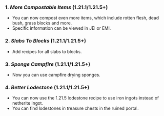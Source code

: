 ### **1.** *More Compostable Items*  (1.21.1/1.21.5+)
* You can now compost even more items, which include rotten flesh, dead bush, grass blocks and more.
* Specific information can be viewed in JEI or EMI.

### **2.** *Slabs To Blocks*  (1.21.1/1.21.5+)
* Add recipes for all slabs to blocks.

### **3.** *Sponge Campfire*  (1.21.1/1.21.5+)
* Now you can use campfire drying sponges.

### **4.** *Better Lodestone*  (1.21.1/1.21.5+)
* You can now use the 1.21.5 lodestone recipe to use iron ingots instead of netherite ingot.
* You can find lodestones in treasure chests in the ruined portal.

